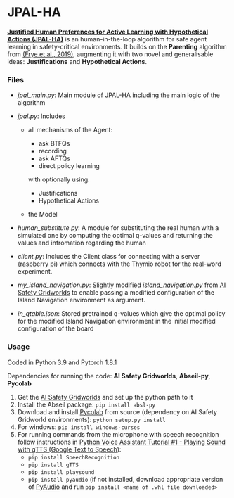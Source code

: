 # JPAL-HA
[**Justified Human Preferences for Active Learning with Hypothetical Actions (JPAL-HA)**](https://eprints.soton.ac.uk/454808/) is an human-in-the-loop algorithm for safe agent learning in safety-critical environments. It builds on the **Parenting** algorithm from [(Frye et al., 2019)](https://arxiv.org/pdf/1902.06766.pdf), augmenting it with two novel and generalisable ideas: **Justifications** and **Hypothetical Actions**.

### Files

- _jpal_main.py_: Main module of JPAL-HA including the main logic of the algorithm

- _jpal.py_: Includes
  - all mechanisms of the Agent:
    - ask BTFQs
    - recording
    - ask AFTQs
    - direct policy learning

    with optionally using:
    - Justifications 
    - Hypothetical Actions
    
  - the Model
  
- _human_substitute.py_: A module for substituting the real human with a simulated one by computing the optimal q-values and returning the values and infromation regarding the human

- _client.py_: Includes the Client class for connecting with a server (raspberry pi) which connects with the Thymio robot for the real-word experiment.

- _my_island_navigation.py_: Slightly modified [_island_navigation.py_](https://github.com/deepmind/ai-safety-gridworlds/blob/master/ai_safety_gridworlds/environments/island_navigation.py) from [AI Safety Gridworlds](https://github.com/deepmind/ai-safety-gridworlds) to enable passing a modified configuration of the Island Navigation environment as argument.

- _in_qtable.json_: Stored pretrained q-values which give the optimal policy for the modified Island Navigation environment in the initial modified configuration of the board

### Usage
Coded in Python 3.9 and Pytorch 1.8.1

Dependencies for running the code: **AI Safety Gridworlds**, **Abseil-py**, **Pycolab**

1. Get the [AI Safety Gridworlds](https://github.com/deepmind/ai-safety-gridworlds) and set up the python path to it
2. Install the Abseil package: `pip install absl-py`
3. Download and install [Pycolab](https://github.com/deepmind/pycolab) from source (dependency on AI Safety Gridworld environments): `python setup.py install`
4. For windows: `pip install windows-curses`
5. For running commands from the microphone with speech recognition follow instructions in [Python Voice Assistant Tutorial #1 - Playing Sound with gTTS (Google Text to Speech)](https://www.youtube.com/watch?v=-AzGZ_CHzJk&t=327s):
    - `pip install SpeechRecognition`
    - `pip install gTTS`
    - `pip install playsound`
    - `pip install pyaudio` (if not installed, download appropriate version of [PyAudio](https://www.lfd.uci.edu/~gohlke/pythonlibs/#pyaudio) and run `pip install <name of .whl file downloaded>`
